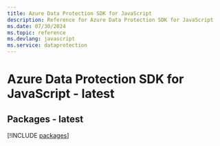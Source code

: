 ```yaml
---
title: Azure Data Protection SDK for JavaScript
description: Reference for Azure Data Protection SDK for JavaScript
ms.date: 07/30/2024
ms.topic: reference
ms.devlang: javascript
ms.service: dataprotection
---
```

# Azure Data Protection SDK for JavaScript - latest
## Packages - latest
[!INCLUDE [packages](data-protection-index.md)]
